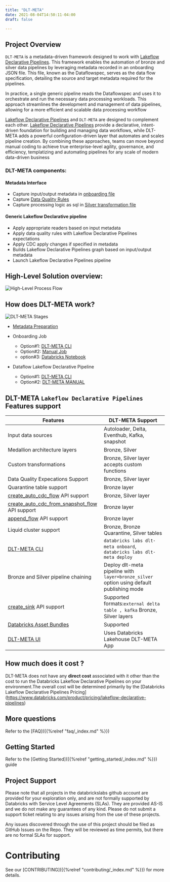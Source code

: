 ```yaml
---
title: "DLT-META"
date: 2021-08-04T14:50:11-04:00
draft: false

---
```



## Project Overview
`DLT-META` is a metadata-driven framework designed to work with [Lakeflow Declarative Pipelines](https://www.databricks.com/product/data-engineering/lakeflow-declarative-pipelines). This framework enables the automation of bronze and silver data pipelines by leveraging metadata recorded in an onboarding JSON file. This file, known as the Dataflowspec, serves as the data flow specification, detailing the source and target metadata required for the pipelines.

In practice, a single generic pipeline reads the Dataflowspec and uses it to orchestrate and run the necessary data processing workloads. This approach streamlines the development and management of data pipelines, allowing for a more efficient and scalable data processing workflow

[Lakeflow Declarative Pipelines](https://www.databricks.com/product/data-engineering/lakeflow-declarative-pipelines) and `DLT-META`  are designed to complement each other.  [Lakeflow Declarative Pipelines](https://www.databricks.com/product/data-engineering/lakeflow-declarative-pipelines) provide a declarative, intent-driven foundation for building and managing data workflows, while DLT-META adds a powerful configuration-driven layer that automates and scales pipeline creation. By combining these approaches, teams can move beyond manual coding to achieve true enterprise-level agility, governance, and efficiency, templatizing and automating pipelines for any scale of modern data-driven business



### DLT-META components:

#### Metadata Interface 
- Capture input/output metadata in [onboarding file](https://github.com/databrickslabs/dlt-meta/blob/main/examples/onboarding.template)
- Capture [Data Quality Rules](https://github.com/databrickslabs/dlt-meta/tree/main/examples/dqe/customers/bronze_data_quality_expectations.json)
- Capture  processing logic as sql in [Silver transformation file](https://github.com/databrickslabs/dlt-meta/blob/main/examples/silver_transformations.json)

#### Generic Lakeflow Declarative pipeline
- Apply appropriate readers based on input metadata
- Apply data quality rules with Lakeflow Declarative Pipelines expectations 
- Apply CDC apply changes if specified in metadata
- Builds Lakeflow Declarative Pipelines graph based on input/output metadata
- Launch Lakeflow Declarative Pipelines pipeline

## High-Level Solution overview:
![High-Level Process Flow](/images/solutions_overview.png)

## How does DLT-META work?
![DLT-META Stages](/images/dlt-meta_stages.png)
- [Metadata Preparation](https://databrickslabs.github.io/dlt-meta/getting_started/metadatapreperation/)
- Onboarding Job
    - Option#1: [DLT-META CLI](https://databrickslabs.github.io/dlt-meta/getting_started/dltmeta_cli/#onboardjob)
    - Option#2: [Manual Job](https://databrickslabs.github.io/dlt-meta/getting_started/dltmeta_manual/#onboardjob)
    - option#3: [Databricks Notebook](https://databrickslabs.github.io/dlt-meta/getting_started/dltmeta_manual/#option2-databricks-notebook)

- Dataflow Lakeflow Declarative Pipeline
    - Option#1: [DLT-META CLI](https://databrickslabs.github.io/dlt-meta/getting_started/dltmeta_cli/#dataflow-dlt-pipeline)
    - Option#2: [DLT-META MANUAL](https://databrickslabs.github.io/dlt-meta/getting_started/dltmeta_manual/#dataflow-dlt-pipeline)

## DLT-META `Lakeflow Declarative Pipelines` Features support
| Features  | DLT-META Support |
| ------------- | ------------- |
| Input data sources  | Autoloader, Delta, Eventhub, Kafka, snapshot  |
| Medallion architecture layers | Bronze, Silver  |
| Custom transformations | Bronze, Silver layer accepts custom functions|
| Data Quality Expecations Support | Bronze, Silver layer |
| Quarantine table support | Bronze layer |
| [create_auto_cdc_flow](https://docs.databricks.com/aws/en/dlt-ref/dlt-python-ref-apply-changes) API support | Bronze, Silver layer | 
| [create_auto_cdc_from_snapshot_flow](https://docs.databricks.com/aws/en/dlt-ref/dlt-python-ref-apply-changes-from-snapshot) API support | Bronze layer|
| [append_flow](https://docs.databricks.com/en/delta-live-tables/flows.html#use-append-flow-to-write-to-a-streaming-table-from-multiple-source-streams) API support | Bronze layer|
| Liquid cluster support | Bronze, Bronze Quarantine, Silver tables|
| [DLT-META CLI](https://databrickslabs.github.io/dlt-meta/getting_started/dltmeta_cli/) |  ```databricks labs dlt-meta onboard```, ```databricks labs dlt-meta deploy``` |
| Bronze and Silver pipeline chaining | Deploy dlt-meta pipeline with ```layer=bronze_silver``` option using default publishing mode |
| [create_sink](https://docs.databricks.com/aws/en/dlt-ref/dlt-python-ref-sink) API support |Supported formats:```external delta table , kafka``` Bronze, Silver layers|
| [Databricks Asset Bundles](https://docs.databricks.com/aws/en/dev-tools/bundles/) | Supported
| [DLT-META UI](https://github.com/databrickslabs/dlt-meta/tree/main/lakehouse_app#dlt-meta-lakehouse-app-setup) | Uses Databricks Lakehouse DLT-META App

## How much does it cost ?
DLT-META does not have any **direct cost** associated with it other than the cost to run the Databricks Lakeflow Declarative Pipelines 
on your environment.The overall cost will be determined primarily by the [Databricks Lakeflow Declarative Pipelines Pricing] (https://www.databricks.com/product/pricing/lakeflow-declarative-pipelines)


## More questions
Refer to the [FAQ]({{%relref "faq/_index.md" %}})

## Getting Started
Refer to the  [Getting Started]({{%relref "getting_started/_index.md" %}}) guide

## Project Support
Please note that all projects in the databrickslabs github account are provided for your 
exploration only, and are not formally supported by Databricks with Service Level Agreements (SLAs).
They are provided AS-IS and we do not make any guarantees of any kind.
Please do not submit a support ticket relating to any issues arising from the use of these projects.

Any issues discovered through the use of this project should be filed as GitHub Issues on the Repo.
They will be reviewed as time permits, but there are no formal SLAs for support.


# Contributing 
See our [CONTRIBUTING]({{%relref "contributing/_index.md" %}}) for more details.
